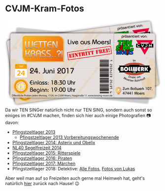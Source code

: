 # CVJM-Kram-Fotos
![TEN SING Moers Logo](../../footage/banner2017/WettenKrass-Ticket-cutout-500dpi-01.png)
Da wir TEN SINGer natürlich nicht nur TEN SING, sondern auch sonst so einiges im #CVJM machen, finden sich hier auch einige Photografien :camera: davon:

* [Pfingstzeltlager 2013](https://www.flickr.com/gp/tsmoers/578wC7)
  * [Pfingstzeltlager 2013 Vorbereitungswochenende](https://www.flickr.com/gp/tsmoers/i877t9)
* [Pfingstzeltlager 2014: Asterix und Obelix](https://www.flickr.com/gp/tsmoers/cQo237)
* [NL40 Segelfreizeit 2014](https://www.flickr.com/gp/tsmoers/0RpLD0)
* [Pfingstzeltlager 2015: Ritterspiele](https://www.flickr.com/gp/tsmoers/Bn4C67)
* [Pfingstzeltlager 2016: Piraten](http://bit.ly/Pfingstzeltlager2016Fotos)
* [Pfingstzeltlager 2017: Märchen](http://bit.ly/Pfingstzeltlager2017)
* Pfingstzeltlager 2018: Detektive: [Alle Fotos](http://bit.ly/Pfingstzeltlager2018AlleFotos), [Fotos von Lukas](http://bit.ly/Pfingstzeltlager2018FotosLukas)

Aber weil man auf so Freizeiten auch gerne mal Heimweh hat, geht's natürlich [hier](../../Links.md) zurück nach Hause! :wink:
